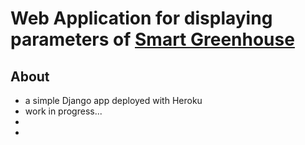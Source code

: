 # Web Application for displaying parameters of [Smart Greenhouse](https://github.com/case112/smart-greenhouse "Github Link") 

## About
- a simple Django app deployed with Heroku
- work in progress...
- 
- 